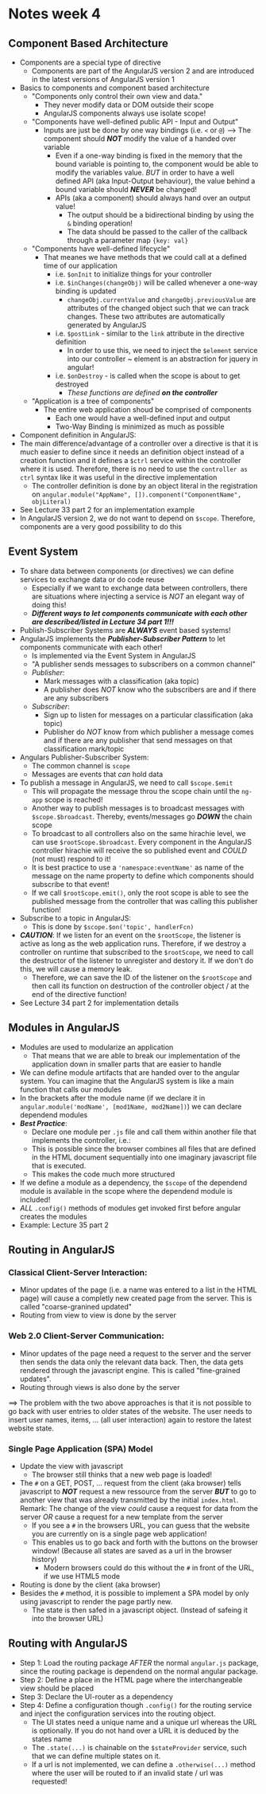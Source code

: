 # Notes week 4

## Component Based Architecture
+ Components are a special type of directive
    - Components are part of the AngularJS version 2 and are introduced in the latest versions of AngularJS version 1
+ Basics to components and component based architecture
    - "Components only control their own view and data."
        * They never modify data or DOM outside their scope 
        * AngularJS components always use isolate scope!
    - "Components have well-defined public API - Input and Output"
        * Inputs are just be done by one way bindings (i.e. `<` or `@`) --> The component should ***NOT*** modify the value of a handed over variable
            - Even if a one-way binding is fixed in the memory that the bound variable is pointing to, the component would be able to modify the variables value. _BUT_ in order to have a well defined API (aka Input-Output behaviour), the value behind a bound variable should ***NEVER*** be changed!
            - APIs (aka a component) should always hand over an output value!
                * The output should be a bidirectional binding by using the `&` binding operation!
                * The data should be passed to the caller of the callback through a parameter map `{key: val}`
    - "Components have well-defined lifecycle"
        * That meanes we have methods that we could call at a defined time of our application
            - i.e. `$onInit` to initialize things for your controller
            - i.e. `$inChanges(changeObj)` will be called whenever a one-way binding is updated
                * `changeObj.currentValue` and `changeObj.previousValue` are attributes of the changed object such that we can track changes. These two attributes are automatically generated by AngularJS
            - i.e. `$postLink` - similar to the `link` attribute in the directive definition
                + In order to use this, we need to inject the `$element` service into our controller ~ element is an abstraction for jquery in angular!
            - i.e. `$onDestroy` - is called when the scope is about to get destroyed
                + _These functions are defined ***on the controller***_
    - "Application is a tree of components"
        * The entire web application shoud be comprised of components
            - Each one would have a well-defined input and output
            - Two-Way Binding is minimized as much as possible
+ Component definition in AngularJS: 
[](images/component_definition.png)
[](images/component_definition_2.png)
+ The main difference/advantage of a controller over a directive is that it is much easier to define since it needs an definition object instead of a creation function and it defines a `$ctrl` service within the controller where it is used. Therefore, there is no need to use the `controller as ctrl` syntax like it was useful in the directive implementation
    * The controller definition is done by an object literal in the registration on `angular.module("AppName", []).component("ComponentName", objLiteral)`
+ See Lecture 33 part 2 for an implementation example
+ In AngularJS version 2, we do not want to depend on `$scope`. Therefore, components are a very good possibility to do this

## Event System
+ To share data between components (or directives) we can define services to exchange data or do code reuse
    - Especially if we want to exchange data between controllers, there are situations where injecting a service is _NOT_ an elegant way of doing this!
    - ***Different ways to let components communicate with each other are described/listed in Lecture 34 part 1!!!*** 
+ Publish-Subscriber Systems are ***ALWAYS*** event based systems!
+ AngularJS implements the ***Publisher-Subscriber Pattern*** to let components communicate with each other!
    - Is implemented via the Event System in AngularJS
    - "A publisher sends messages to subscribers on a common channel"
    * *Publisher*: 
        + Mark messages with a classification (aka topic)
        + A publisher does _NOT_ know who the subscribers are and if there are any subscribers
    * *Subscriber*:
        + Sign up to listen for messages on a particular classification (aka topic)
        + Publisher do _NOT_ know from which publisher a message comes and if there are any publisher that send messages on that classification mark/topic
+ Angulars Publisher-Subscriber System: 
    * The common channel is `scope`
    * Messages are events that _can_ hold data 
+ To publish a message in AngularJS, we need to call `$scope.$emit`
    * This will propagate the message throu the scope chain until the `ng-app` scope is reached!
    [](images/emit.png)
    * Another way to publish messages is to broadcast messages with `$scope.$broadcast`. Thereby, events/messages go ***DOWN*** the chain scope
    [](images/broadcast.png)
    * To broadcast to all controllers also on the same hirachie level, we can use `$rootScope.$broadcast`. Every component in the AngularJS controller hirachie will receive the so published event and _COULD_ (not must) respond to it! 
    [](images/rootScope.png)
    + It is best practice to use a `'namespace:eventName'` as name of the message on the name property to define which components should subscribe to that event!
    + If we call `$rootScope.emit()`, only the root scope is able to see the published message from the controller that was calling this publisher function!
+ Subscribe to a topic in AngularJS: 
    * This is done by `$scope.$on('topic', handlerFcn)`     
+ ***CAUTION***: If we listen for an event on the `$rootScope`, the listener is active as long as the web application runs. Therefore, if we destroy a controller on runtime that subscribed to the `$rootScope`, we need to call the destructor of the listener to unregister and destory it. If we don't do this, we will cause a memory leak. 
    * Therefore, we can save the ID of the listener on the `$rootScope` and then call its function on destruction of the controller object / at the end of the directive function!
    [](images/memory_leak_avoidance.png)
+ See Lecture 34 part 2 for implementation details

## Modules in AngularJS
+ Modules are used to modularize an application
    * That means that we are able to break our implementation of the application down in smaller parts that are easier to handle
+ We can define module artifacts that are handed over to the angular system. You can imagine that the AngularJS system is like a main function that calls our modules
+ In the brackets after the module name (if we declare it in `angular.module('modName', [mod1Name, mod2Name])`) we can declare dependend modules
+ ***Best Practice***: 
    * Declare one module per `.js` file and call them within another file that implements the controller, i.e.: 
    [](images/file_separation.png) 
    * This is possible since the browser combines all files that are defined in the HTML document sequentially into one imaginary javascript file that is executed.
    * This makes the code much more structured 
+ If we define a module as a dependency, the `$scope` of the dependend module is available in the scope where the dependend module is included!
+ _ALL_ `.config()` methods of modules get invoked first before angular creates the modules 
+ Example: Lecture 35 part 2

 ## Routing in AngularJS
 
 ### Classical Client-Server Interaction: 
 + Minor updates of the page (i.e. a name was entered to a list in the HTML page) will cause a completly new created page from the server. This is called "coarse-granined updated"
 + Routing from view to view is done by the server
 [](images/coarse_grained_updates.png)
 ### Web 2.0 Client-Server Communication:
 + Minor updates of the page need a request to the server and the server then sends the data only the relevant data back. Then, the data gets rendered through the javascript engine. This is called "fine-grained updates".
 + Routing through views is also done by the server
[](images/web2_0.png)

==> The problem with the two above approaches is that it is not possible to go back with user entries to older states of the website. The user needs to insert user names, items, ... (all user interaction) again to restore the latest website state. 

### Single Page Application (SPA) Model
+ Update the view with javascript
    * The browser still thinks that a new web page is loaded! 
+ The `#` on a GET, POST, ... request from the client (aka browser) tells javascript to ***NOT*** request a new ressource from the server ***BUT*** to go to another view that was already transmitted by the initial `index.html`. Remark: The change of the view _could_ cause a request for data from the server _OR_ cause a request for a new template from the server
    - If you see a `#` in the browsers URL, you can guess that the website you are currently on is a single page web application!
    - This enables us to go back and forth with the buttons on the browser window! (Because all states are saved as a url in the browser history)
        * Modern browsers could do this without the `#` in front of the URL, if we use HTML5 mode
+ Routing is done by the client (aka browser)
[](images/spa_1.png)
+ Besides the `#` method, it is possible to implement a SPA model by only using javascript to render the page partly new. 
    - The state is then safed in a javascript object. (Instead of safeing it into the browser URL)
[](images/spa_2.png)

## Routing with AngularJS
[](images/routing_libraries_with_angular.png)
+ Step 1: Load the routing package _AFTER_ the normal `angular.js` package, since the routing package is dependend on the normal angular package. 
[](images/routing_step_1.png)
+ Step 2: Define a place in the HTML page where the interchangeable view should be placed
[](images/routing_step_2.png)
+ Step 3: Declare the UI-router as a dependency
[](images/routing_step_3.png)
+ Step 4: Define a configuration though `.config()` for the routing service and inject the configuration services into the routing object.
[](images/routing_step_4_1.png)
[](images/routing_step_4_2.png)
    * The UI states need a unique name and a unique url whereas the URL is optionally. If you do not hand over a URL it is deduced by the states name
    * The `.state(...)` is chainable on the `$stateProvider` service, such that we can define multiple states on it.  
    * If a url is not implemented, we can define a `.otherwise(...)` method where the user will be routed to if an invalid state / url was requested!
[](images/routing_step_4_3.png) 